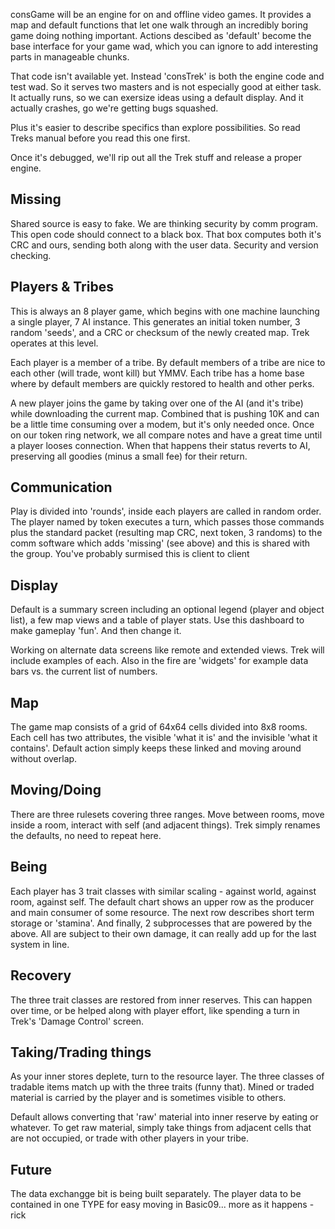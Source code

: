 consGame will be an engine for on and offline video games. It provides a map and default functions that let one walk through an incredibly boring game doing nothing important. Actions descibed as 'default' become the base interface for your game wad, which you can ignore to add interesting parts  in manageable chunks. 

That code isn't available yet. Instead 'consTrek' is both the engine code and test wad. So it serves two masters and is not especially good at either task. It actually runs, so we can exersize ideas using a default display. And it actually crashes, go we're getting bugs squashed. 

Plus it's easier to describe specifics than explore possibilities. So read Treks manual before you read this one first.

Once it's debugged, we'll rip out all the Trek stuff and release a proper engine.

## Missing ##
Shared source is easy to fake. We are thinking security by comm program. This open code should connect to a black box. That box computes both it's CRC and ours, sending both along with the user data. Security and version checking.

## Players & Tribes ##
This is always an 8 player game, which begins with one machine launching a single player, 7 AI instance. This generates an initial token number, 3 random 'seeds', and a CRC or checksum of the newly created map.  Trek operates at this level.

Each player is a member of a tribe. By default members of a tribe are nice to each other (will trade, wont kill) but YMMV. Each tribe has a home base where by default members are quickly restored to health and other perks. 

A new player joins the game by taking over one of the AI (and it's tribe) while downloading the current map. Combined that is pushing 10K and can be a little time consuming over a modem, but it's only needed once. Once on our token ring network, we all compare notes and have a great time until a player looses connection. When that happens their status reverts to AI, preserving all goodies (minus a small fee) for their return.

## Communication ##

Play is divided into 'rounds', inside each players are called in random order. The player named by token executes a turn, which passes those commands plus the standard packet (resulting map CRC, next token, 3 randoms) to the comm software which adds 'missing' (see above) and this is shared with the group.   You've probably surmised this is client to client 

## Display ##
Default is a summary screen including an optional legend (player and object list), a few map views and a table of player stats. Use this dashboard to make gameplay 'fun'. And then change it.

Working on alternate data screens like remote and extended views. Trek will include examples of each. Also in the fire are 'widgets' for example data bars vs. the current list of numbers. 

## Map ##
The game map consists of a grid of 64x64 cells divided into 8x8 rooms. Each cell has two attributes, the visible 'what it is' and the invisible 'what it contains'. Default action simply keeps these linked and moving around without overlap.

## Moving/Doing ##
There are three rulesets covering three ranges. Move between rooms, move inside a room, interact with self (and adjacent things). Trek simply renames the defaults, no need to repeat here.

## Being ##
Each player has 3 trait classes with similar scaling - against world, against room, against self. The default chart shows an upper row as the producer and main consumer of some resource. The next row describes short term storage or 'stamina'. And finally, 2 subprocesses that are powered by the above. All are subject to their own damage, it can really add up for the last system in line.
  
## Recovery ##
The three trait classes are restored from inner reserves. This can happen over time, or be helped along with player effort, like spending a turn in Trek's 'Damage Control' screen. 

## Taking/Trading things ##
As your inner stores deplete, turn to the resource layer. The three classes of tradable items match up with the three traits (funny that). Mined or traded material is carried by the player and is sometimes visible to others. 

Default allows converting that 'raw' material into inner reserve by eating or whatever. To get raw material, simply take things from adjacent cells that are not occupied, or trade with other players in your tribe. 


## Future ##

The data exchangge bit is being built separately. The player data to be contained in one TYPE for easy moving in Basic09... more as it happens -rick


